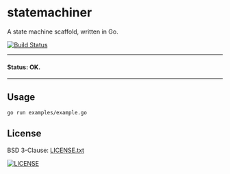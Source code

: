 # statemachiner

A state machine scaffold, written in Go.

[![Build Status](https://travis-ci.org/russmack/statemachiner.svg?branch=master)](https://travis-ci.org/russmack/statemachiner)

---
#### Status: OK.
---

## Usage
```
go run examples/example.go
```

## License
BSD 3-Clause: [LICENSE.txt](LICENSE.txt)

[<img alt="LICENSE" src="http://img.shields.io/pypi/l/Django.svg?style=flat-square"/>](LICENSE.txt)
